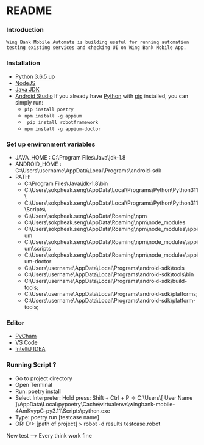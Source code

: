 # README

### Introduction

    Wing Bank Mobile Automate is building useful for running automation testing existing services and checking UI on Wing Bank Mobile App.

### Installation

* [Python](https://www.python.org/downloads/) [3.6.5 up](https://www.python.org/downloads/)
* [NodeJS](https://nodejs.org/en/download)
* [Java JDK](https://www.oracle.com/java/technologies/javase/jdk11-archive-downloads.html)
* [Android Studio](https://developer.android.com/studio?gclid=CjwKCAjwhJukBhBPEiwAniIcNSU2DEw4a6xB69Z3a-GAkNvxzJ5dxeZu89iS4BQ_FD4qME_LtsO_-BoCMjoQAvD_BwE&gclsrc=aw.ds)
  If you already have [Python](http://python.org/) with [pip](https://pip.pypa.io/) installed, you can simply run:
  * ``pip install poetry``
  * ``npm install -g appium``
  * ` pip install robotframework`
  * ``npm install -g appium-doctor``

### Set up environment variables

* JAVA_HOME :		C:\Program Files\Java\jdk-1.8
* ANDROID_HOME : 	C:\Users\username\AppData\Local\Programs\android-sdk
* PATH:
  * C:\Program Files\Java\jdk-1.8\bin
  * C:\Users\sokpheak.seng\AppData\Local\Programs\Python\Python311\
  * C:\Users\sokpheak.seng\AppData\Local\Programs\Python\Python311\Scripts\
  * C:\Users\sokpheak.seng\AppData\Roaming\npm
  * C:\Users\sokpheak.seng\AppData\Roaming\npm\node_modules
  * C:\Users\sokpheak.seng\AppData\Roaming\npm\node_modules\appium
  * C:\Users\sokpheak.seng\AppData\Roaming\npm\node_modules\appium\scripts
  * C:\Users\sokpheak.seng\AppData\Roaming\npm\node_modules\appium-doctor
  * C:\Users\username\AppData\Local\Programs\android-sdk\tools
  * C:\Users\username\AppData\Local\Programs\android-sdk\tools\bin
  * C:\Users\username\AppData\Local\Programs\android-sdk\build-tools;
  * C:\Users\username\AppData\Local\Programs\android-sdk\platforms;
  * C:\Users\username\AppData\Local\Programs\android-sdk\platform-tools;

### Editor

* [PyCham](https://www.jetbrains.com/pycharm/download/#section=windows)
* [VS Code](https://code.visualstudio.com/download)
* [IntelliJ IDEA](https://www.jetbrains.com/idea/download/#section=windows)

### Running Script ?

* Go to project directory
* Open Terminal
* Run: poetry install
* Select Interpreter: Hold press: Shift + Ctrl + P => C:\Users\\[ User Name ]\AppData\Local\pypoetry\Cache\virtualenvs\wingbank-mobile-4AmKvypC-py3.11\Scripts\python.exe
* Type: poetry run [testcase name]
* OR:  D:\> [path of project] > robot -d results testcase.robot


New test --> Every think work fine
